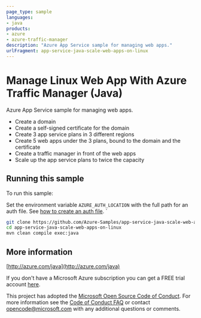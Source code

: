 ```yaml
---
page_type: sample
languages:
- java
products:
- azure
- azure-traffic-manager
description: "Azure App Service sample for managing web apps."
urlFragment: app-service-java-scale-web-apps-on-linux
---
```


# Manage Linux Web App With Azure Traffic Manager (Java)

Azure App Service sample for managing web apps.

- Create a domain
- Create a self-signed certificate for the domain
- Create 3 app service plans in 3 different regions
- Create 5 web apps under the 3 plans, bound to the domain and the certificate
- Create a traffic manager in front of the web apps
- Scale up the app service plans to twice the capacity

## Running this sample

To run this sample:

Set the environment variable `AZURE_AUTH_LOCATION` with the full path for an auth file. See [how to create an auth file](https://github.com/Azure/azure-libraries-for-java/blob/master/AUTH.md).
`
```bash
git clone https://github.com/Azure-Samples/app-service-java-scale-web-apps-on-linux.git
cd app-service-java-scale-web-apps-on-linux
mvn clean compile exec:java
```

## More information

[http://azure.com/java](http://azure.com/java)

If you don't have a Microsoft Azure subscription you can get a FREE trial account [here](http://go.microsoft.com/fwlink/?LinkId=330212).

This project has adopted the [Microsoft Open Source Code of Conduct](https://opensource.microsoft.com/codeofconduct/). For more information see the [Code of Conduct FAQ](https://opensource.microsoft.com/codeofconduct/faq/) or contact [opencode@microsoft.com](mailto:opencode@microsoft.com) with any additional questions or comments.
